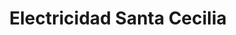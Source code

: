 ---
title: "Electricidad Santa Cecilia"
url: /sevilla/electricidad-santa-cecilia/
shop: Baustoffe
---
